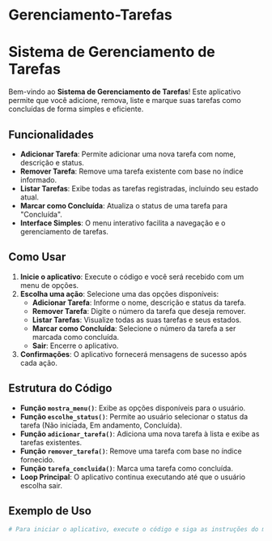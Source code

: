 # Gerenciamento-Tarefas
# Sistema de Gerenciamento de Tarefas

Bem-vindo ao **Sistema de Gerenciamento de Tarefas**! Este aplicativo permite que você adicione, remova, liste e marque suas tarefas como concluídas de forma simples e eficiente.

## Funcionalidades

- **Adicionar Tarefa**: Permite adicionar uma nova tarefa com nome, descrição e status.
- **Remover Tarefa**: Remove uma tarefa existente com base no índice informado.
- **Listar Tarefas**: Exibe todas as tarefas registradas, incluindo seu estado atual.
- **Marcar como Concluída**: Atualiza o status de uma tarefa para "Concluída".
- **Interface Simples**: O menu interativo facilita a navegação e o gerenciamento de tarefas.

## Como Usar

1. **Inicie o aplicativo**: Execute o código e você será recebido com um menu de opções.
2. **Escolha uma ação**: Selecione uma das opções disponíveis:
   - **Adicionar Tarefa**: Informe o nome, descrição e status da tarefa.
   - **Remover Tarefa**: Digite o número da tarefa que deseja remover.
   - **Listar Tarefas**: Visualize todas as suas tarefas e seus estados.
   - **Marcar como Concluída**: Selecione o número da tarefa a ser marcada como concluída.
   - **Sair**: Encerre o aplicativo.
3. **Confirmações**: O aplicativo fornecerá mensagens de sucesso após cada ação.

## Estrutura do Código

- **Função `mostra_menu()`**: Exibe as opções disponíveis para o usuário.
- **Função `escolhe_status()`**: Permite ao usuário selecionar o status da tarefa (Não iniciada, Em andamento, Concluída).
- **Função `adicionar_tarefa()`**: Adiciona uma nova tarefa à lista e exibe as tarefas existentes.
- **Função `remover_tarefa()`**: Remove uma tarefa com base no índice fornecido.
- **Função `tarefa_concluida()`**: Marca uma tarefa como concluída.
- **Loop Principal**: O aplicativo continua executando até que o usuário escolha sair.

## Exemplo de Uso

```python
# Para iniciar o aplicativo, execute o código e siga as instruções do menu.
